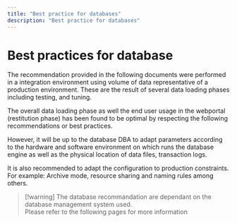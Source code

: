 ```yaml
---
title: "Best practice for databases"
description: "Best practice for databases"
---
```


# Best practices for database

The recommendation provided in the following documents were performed in a integration environment using volume of data representative of a production environment. These are the result of several data loading phases including testing, and tuning.

The overall data loading phase as well the end user usage in the webportal (restitution phase) has been found to be optimal by respecting the following recommendations or best practices.

However, it will be up to the database DBA to adapt parameters according to the hardware and software environment on which runs the database engine as well as the physical location of data files, transaction logs.  

It is also recommended to adapt the configuration to production constraints. For example: Archive mode, resource sharing and naming rules among others.

> [!warning] The database recommandation are dependant on the database management system used.  
> Please refer to the following pages for more information
